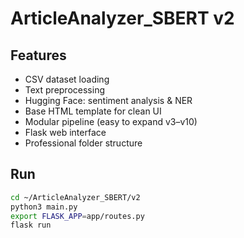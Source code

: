 # ArticleAnalyzer_SBERT v2

## Features
- CSV dataset loading
- Text preprocessing
- Hugging Face: sentiment analysis & NER
- Base HTML template for clean UI
- Modular pipeline (easy to expand v3–v10)
- Flask web interface
- Professional folder structure

## Run
```bash
cd ~/ArticleAnalyzer_SBERT/v2
python3 main.py
export FLASK_APP=app/routes.py
flask run

```
